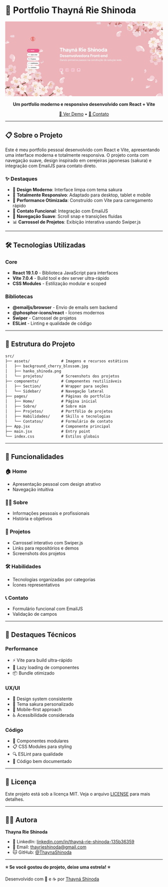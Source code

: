 # 🌸 Portfolio Thayná Rie Shinoda

<div align="center">

![Portfolio Banner](./src/assets/screen_portfolio.png)

**Um portfolio moderno e responsivo desenvolvido com React + Vite**

[🚀 Ver Demo](https://portfolio2025-gamma-vert.vercel.app/) • [📧 Contato](mailto:thayrieshinoda@gmail.com)

</div>

---

## 📋 Sobre o Projeto

Este é meu portfolio pessoal desenvolvido com React e Vite, apresentando uma interface moderna e totalmente responsiva. O projeto conta com navegação suave, design inspirado em cerejeiras japonesas (sakura) e integração com EmailJS para contato direto.

### ✨ Destaques

- 🎨 **Design Moderno**: Interface limpa com tema sakura
- 📱 **Totalmente Responsivo**: Adaptado para desktop, tablet e mobile
- 🚀 **Performance Otimizada**: Construído com Vite para carregamento rápido
- 📧 **Contato Funcional**: Integração com EmailJS
- 🎯 **Navegação Suave**: Scroll snap e transições fluidas
- 📊 **Carrossel de Projetos**: Exibição interativa usando Swiper.js

---

## 🛠️ Tecnologias Utilizadas

### Core

- **React 19.1.0** - Biblioteca JavaScript para interfaces
- **Vite 7.0.4** - Build tool e dev server ultra-rápido
- **CSS Modules** - Estilização modular e scoped

### Bibliotecas

- **@emailjs/browser** - Envio de emails sem backend
- **@phosphor-icons/react** - Ícones modernos
- **Swiper** - Carrossel de projetos
- **ESLint** - Linting e qualidade de código

---

## 📁 Estrutura do Projeto

```
src/
├── assets/              # Imagens e recursos estáticos
│   ├── background_cherry_blossom.jpg
│   ├── hanko_shinoda.png
│   └── projetos/        # Screenshots dos projetos
├── components/          # Componentes reutilizáveis
│   ├── Section/         # Wrapper para seções
│   └── Sidebar/         # Navegação lateral
├── pages/               # Páginas do portfolio
│   ├── Home/            # Página inicial
│   ├── Sobre/           # Sobre mim
│   ├── Projetos/        # Portfólio de projetos
│   ├── Habilidades/     # Skills e tecnologias
│   └── Contatos/        # Formulário de contato
├── App.jsx              # Componente principal
├── main.jsx             # Entry point
└── index.css            # Estilos globais
```

---

## 🎨 Funcionalidades

### 🏠 **Home**

- Apresentação pessoal com design atrativo
- Navegação intuitiva

### 👩‍💻 **Sobre**

- Informações pessoais e profissionais
- História e objetivos

### 🚀 **Projetos**

- Carrossel interativo com Swiper.js
- Links para repositórios e demos
- Screenshots dos projetos

### 🛠️ **Habilidades**

- Tecnologias organizadas por categorias
- Ícones representativos

### 📞 **Contato**

- Formulário funcional com EmailJS
- Validação de campos

---

## 🎯 Destaques Técnicos

### Performance

- ⚡ Vite para build ultra-rápido
- 🔄 Lazy loading de componentes
- 📦 Bundle otimizado

### UX/UI

- 🎨 Design system consistente
- 🌸 Tema sakura personalizado
- 📱 Mobile-first approach
- ♿ Acessibilidade considerada

### Código

- 🧩 Componentes modulares
- 📋 CSS Modules para styling
- 🔍 ESLint para qualidade
- 📝 Código bem documentado

---


## 📄 Licença

Este projeto está sob a licença MIT. Veja o arquivo [LICENSE](LICENSE) para mais detalhes.

---

## 👩‍💻 Autora

**Thayna Rie Shinoda**

- 💼 LinkedIn: [linkedin.com/in/thayná-rie-shinoda-135b36359](https://www.linkedin.com/in/thayn%C3%A1-rie-shinoda-135b36359/)
- 📧 Email: thayrieshinoda@gmail.com
- 🐱 GitHub: [@ThaynaShinoda](https://github.com/ThaynaShinoda)

---

**⭐ Se você gostou do projeto, deixe uma estrela! ⭐**

Desenvolvido com 💖 e ☕ por [Thayná Shinoda](https://github.com/ThaynaShinoda)

</div>
